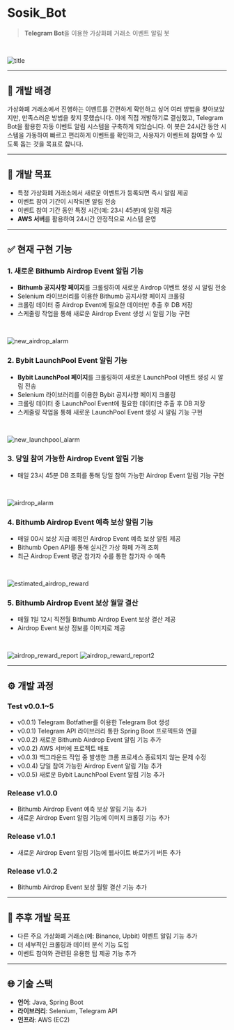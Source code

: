 # Sosik_Bot
> **Telegram Bot**을 이용한 가상화폐 거래소 이벤트 알림 봇

<br/>

![title](https://github.com/user-attachments/assets/ac9de8d0-6f84-4cc6-bc23-d8ef0824d553)

---

## 📌 개발 배경
가상화폐 거래소에서 진행하는 이벤트를 간편하게 확인하고 싶어 여러 방법을 찾아보았지만, 만족스러운 방법을 찾지 못했습니다. 이에 직접 개발하기로 결심했고, Telegram Bot을 활용한 자동 이벤트 알림 시스템을 구축하게 되었습니다. 이 봇은 24시간 동안 시스템을 가동하여 빠르고 편리하게 이벤트를 확인하고, 사용자가 이벤트에 참여할 수 있도록 돕는 것을 목표로 합니다.

---

## 🎯 개발 목표
- 특정 가상화폐 거래소에서 새로운 이벤트가 등록되면 즉시 알림 제공
- 이벤트 참여 기간이 시작되면 알림 전송
- 이벤트 참여 기간 동안 특정 시간(예: 23시 45분)에 알림 제공
- **AWS 서버**를 활용하여 24시간 안정적으로 시스템 운영

---

## ✅ 현재 구현 기능
### 1. **새로운 Bithumb Airdrop Event 알림 기능**
- **Bithumb 공지사항 페이지**를 크롤링하여 새로운 Airdrop 이벤트 생성 시 알림 전송
- Selenium 라이브러리를 이용한 Bithumb 공지사항 페이지 크롤링
- 크롤링 데이터 중 Airdrop Event에 필요한 데이터만 추출 후 DB 저장
- 스케줄링 작업을 통해 새로운 Airdrop Event 생성 시 알림 기능 구현

<br/>

![new_airdrop_alarm](https://github.com/user-attachments/assets/5c574d0a-2f2d-41cc-9d12-d8592182871f)

### 2. **Bybit LaunchPool Event 알림 기능**
- **Bybit LaunchPool 페이지**를 크롤링하여 새로운 LaunchPool 이벤트 생성 시 알림 전송
- Selenium 라이브러리를 이용한 Bybit 공지사항 페이지 크롤링
- 크롤링 데이터 중 LaunchPool Event에 필요한 데이터만 추출 후 DB 저장
- 스케줄링 작업을 통해 새로운 LaunchPool Event 생성 시 알림 기능 구현

<br/>

![new_launchpool_alarm](https://github.com/user-attachments/assets/132e6350-b911-4b00-be5b-ab8ed58459b7)

### 3. **당일 참여 가능한 Airdrop Event 알림 기능**
- 매일 23시 45분 DB 조회를 통해 당일 참여 가능한 Airdrop Event 알림 기능 구현

<br/>

![airdrop_alarm](https://github.com/user-attachments/assets/49e20e95-f1bf-4e10-a0ed-11a681da80d3)

### 4. **Bithumb Airdrop Event 예측 보상 알림 기능**
- 매일 00시 보상 지급 예정인 Airdrop Event 예측 보상 알림 제공
- Bithumb Open API를 통해 실시간 가상 화폐 가격 조회
- 최근 Airdrop Event 평균 참가자 수를 통한 참가자 수 예측

<br/>

![estimated_airdrop_reward](https://github.com/user-attachments/assets/709bb372-a5f6-483f-a795-1631266f2491)

### 5. **Bithumb Airdrop Event 보상 월말 결산**
- 매월 1일 12시 직전월 Bithumb Airdrop Event 보상 결산 제공
- Airdrop Event 보상 정보를 이미지로 제공

<br/>

![airdrop_reward_report](https://github.com/user-attachments/assets/c9cdd610-e821-43ed-92a8-611dcbc61ec7)
![airdrop_reward_report2](https://github.com/user-attachments/assets/5a672834-9e7c-43b6-848a-adcf07b2c5e8)

---

## ⚙️ 개발 과정
### Test v0.0.1~5
- v0.0.1) Telegram Botfather를 이용한 Telegram Bot 생성
- v0.0.1) Telegram API 라이브러리 통한 Spring Boot 프로젝트와 연결
- v0.0.2) 새로운 Bithumb Airdrop Event 알림 기능 추가
- v0.0.2) AWS 서버에 프로젝트 배포
- v0.0.3) 백그라운드 작업 중 발생한 크롬 프로세스 종료되지 않는 문제 수정
- v0.0.4) 당일 참여 가능한 Airdrop Event 알림 기능 추가 
- v0.0.5) 새로운 Bybit LaunchPool Event 알림 기능 추가

### Release v1.0.0
- Bithumb Airdrop Event 예측 보상 알림 기능 추가
- 새로운 Airdrop Event 알림 기능에 이미지 크롤링 기능 추가
### Release v1.0.1
- 새로운 Airdrop Event 알림 기능에 웹사이트 바로가기 버튼 추가
### Release v1.0.2
- Bithumb Airdrop Event 보상 월말 결산 기능 추가

---

## 🚀 추후 개발 목표
- 다른 주요 가상화폐 거래소(예: Binance, Upbit) 이벤트 알림 기능 추가
- 더 세부적인 크롤링과 데이터 분석 기능 도입
- 이벤트 참여와 관련된 유용한 팁 제공 기능 추가

---

## 🌐 기술 스택
- **언어**: Java, Spring Boot
- **라이브러리**: Selenium, Telegram API
- **인프라**: AWS (EC2)
